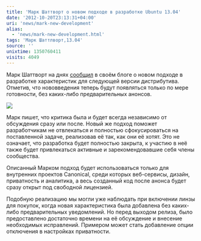 ```yaml
---
title: 'Марк Шаттворт о новом подходе в разработке Ubuntu 13.04'
date: '2012-10-20T23:13:31+04:00'
uri: 'news/mark-new-development'
alias: 
  - 'news/mark-new-development.html'
tags: 'Марк Шаттлворт,13.04'
source: ''
unixtime: 1350760411
visits: 4049
---
```

Марк Шаттворт на днях [сообщил](http://www.markshuttleworth.com/archives/1200) в своём блоге о новом подходе в разработке характеристик для следующей версии дистрибутива. Отметив, что нововведения теперь будут появляться только по мере готовности, без каких-либо предварительных анонсов.

[![](img/2012/10/20/23-00/141521452.jpg)](img/2012/10/20/23-00/141521452.jpg)

Марк пишет, что критика была и будет всегда независимо от обсуждения сразу или после. Новый же подход поможет разработчикам не отвлекаться и полностью сфокусироваться на поставленной задаче, реализовав её так, как они её хотят. Это не означает, что разработка будет полностью закрыта, к участию в неё также будет привлекаться активные и зарекомендовавшие себя члены сообщества.

Описанный Марком подход будет использоваться только для внутренних проектов Canonical, среди которых веб-сервисы, дизайн, приватность и аналитика, а весь созданный код после анонса будет сразу открыт под свободной лицензией.

Подобную реализацию мы могли уже наблюдать при включении линзы для покупок, когда новая характеристика была добавлена без каких-либо предварительных уведомлений. Но перед выходом релиза, было предоставлено достаточно времени на её обсуждение и внесение необходимых исправлений. Примером может стать добавление опции отключения в настройках приватности.
